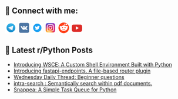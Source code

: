 ## 🔎 Connect with me:
[<img src="https://github.com/bullbesh/bullbesh/blob/main/images/Telegram.png" width="32" height="32" />](https://t.me/bullbesh)
[<img src="https://github.com/bullbesh/bullbesh/blob/main/images/VK.png" width="32" height="32" />](https://vk.com/bullbesh)
[<img src="https://github.com/bullbesh/bullbesh/blob/main/images/Twitter.png" width="32" height="32" />](https://twitter.com/bullbesh1)
[<img src="https://github.com/bullbesh/bullbesh/blob/main/images/Instagram.png" width="32" height="32" />](https://www.instagram.com/bullbesh)
[<img src="https://github.com/bullbesh/bullbesh/blob/main/images/Reddit.png" width="32" height="32" />](https://www.reddit.com/user/bullbesh)
[<img src="https://github.com/bullbesh/bullbesh/blob/main/images/YouTube.png" width="32" height="32" />](https://www.youtube.com/channel/UCtfjRs6uzgq5mfm8S06WTcg)

## 📕 Latest r/Python Posts
<!-- BLOG-POST-LIST:START -->
- [Introducing WSCE: A Custom Shell Environment Built with Python](https://www.reddit.com/r/Python/comments/1f8sslp/introducing_wsce_a_custom_shell_environment_built/)
- [Introducing fastapi-endpoints. A file-based router plugin](https://www.reddit.com/r/Python/comments/1f8sf9n/introducing_fastapiendpoints_a_filebased_router/)
- [Wednesday Daily Thread: Beginner questions](https://www.reddit.com/r/Python/comments/1f8f4hr/wednesday_daily_thread_beginner_questions/)
- [intra-search : Semantically search within pdf documents.](https://www.reddit.com/r/Python/comments/1f8adlk/intrasearch_semantically_search_within_pdf/)
- [Snappea: A Simple Task Queue for Python](https://www.reddit.com/r/Python/comments/1f8a152/snappea_a_simple_task_queue_for_python/)
<!-- BLOG-POST-LIST:END -->

